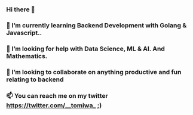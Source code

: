### Hi there 👋
### 🌱 I’m currently learning Backend Development with Golang & Javascript..
### 🤔 I’m looking for help with Data Science, ML & AI. And Mathematics.
### 👯 I’m looking to collaborate on anything productive and fun relating to backend
### 📫 You can reach me on my twitter https://twitter.com/__tomiwa_ ;)

<!--
**tomiwa-a/tomiwa-a** is a ✨ _special_ ✨ repository because its `README.md` (this file) appears on your  GitHub profile.

Here are some ideas to get you started:

- 🔭 I’m currently working on ...
- 🌱 I’m currently learning ...
- 👯 I’m looking to collaborate on ...
- 🤔 I’m looking for help with ...
- 💬 Ask me about ...
- 📫 How to reach me: ...
- 😄 Pronouns: ...
- ⚡ Fun fact: ...
-->
